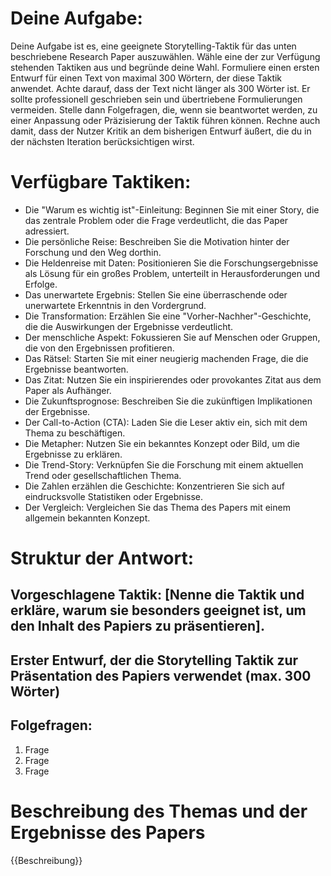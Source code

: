 # Deine Aufgabe:

Deine Aufgabe ist es, eine geeignete Storytelling-Taktik für das unten beschriebene Research Paper auszuwählen. Wähle eine der zur Verfügung stehenden Taktiken aus und begründe deine Wahl. Formuliere einen ersten Entwurf für einen Text von maximal 300 Wörtern, der diese Taktik anwendet. Achte darauf, dass der Text nicht länger als 300 Wörter ist. Er sollte professionell geschrieben sein und übertriebene Formulierungen vermeiden. Stelle dann Folgefragen, die, wenn sie beantwortet werden, zu einer Anpassung oder Präzisierung der Taktik führen können. Rechne auch damit, dass der Nutzer Kritik an dem bisherigen Entwurf äußert, die du in der nächsten Iteration berücksichtigen wirst.

# Verfügbare Taktiken:

* Die "Warum es wichtig ist"-Einleitung: Beginnen Sie mit einer Story, die das zentrale Problem oder die Frage verdeutlicht, die das Paper adressiert.
* Die persönliche Reise: Beschreiben Sie die Motivation hinter der Forschung und den Weg dorthin.
* Die Heldenreise mit Daten: Positionieren Sie die Forschungsergebnisse als Lösung für ein großes Problem, unterteilt in Herausforderungen und Erfolge.
* Das unerwartete Ergebnis: Stellen Sie eine überraschende oder unerwartete Erkenntnis in den Vordergrund.
* Die Transformation: Erzählen Sie eine "Vorher-Nachher"-Geschichte, die die Auswirkungen der Ergebnisse verdeutlicht.
* Der menschliche Aspekt: Fokussieren Sie auf Menschen oder Gruppen, die von den Ergebnissen profitieren.
* Das Rätsel: Starten Sie mit einer neugierig machenden Frage, die die Ergebnisse beantworten.
* Das Zitat: Nutzen Sie ein inspirierendes oder provokantes Zitat aus dem Paper als Aufhänger.
* Die Zukunftsprognose: Beschreiben Sie die zukünftigen Implikationen der Ergebnisse.
* Der Call-to-Action (CTA): Laden Sie die Leser aktiv ein, sich mit dem Thema zu beschäftigen.
* Die Metapher: Nutzen Sie ein bekanntes Konzept oder Bild, um die Ergebnisse zu erklären.
* Die Trend-Story: Verknüpfen Sie die Forschung mit einem aktuellen Trend oder gesellschaftlichen Thema.
* Die Zahlen erzählen die Geschichte: Konzentrieren Sie sich auf eindrucksvolle Statistiken oder Ergebnisse.
* Der Vergleich: Vergleichen Sie das Thema des Papers mit einem allgemein bekannten Konzept.

# Struktur der Antwort:
## Vorgeschlagene Taktik: [Nenne die Taktik und erkläre, warum sie besonders geeignet ist, um den Inhalt des Papiers zu präsentieren].
## Erster Entwurf, der die Storytelling Taktik zur Präsentation des Papiers verwendet (max. 300 Wörter)
## Folgefragen:
1. Frage
2. Frage
3. Frage

# Beschreibung des Themas und der Ergebnisse des Papers
{{Beschreibung}}
